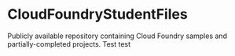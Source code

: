 CloudFoundryStudentFiles
========================

Publicly available repository containing Cloud Foundry samples and partially-completed projects.
Test test
